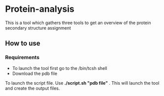 # Protein-analysis

This is a tool which gathers three tools to get an overview of the protein secondary structure assignment


## How to use
### Requirements
- To launch the tool first go to the /bin/tcsh shell
- Download the pdb file

To launch the script file. Use **./script.sh "pdb file"**  . This will launch the tool and create the output files.
